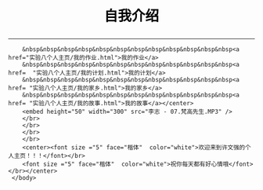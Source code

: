 <!doctype html>
<html>
  <head>
     <title>许文强的个人主页</title>  
  </head>
     <body background= "实验八个人主页/R-C.png" >
        <h1><p align="center"><font color="black" face="楷体">自我介绍</font></p></h1>
        <hr size="3px" color ="red">
		
        &nbsp&nbsp&nbsp&nbsp&nbsp&nbsp&nbsp&nbsp&nbsp&nbsp&nbsp&nbsp<a href="实验八个人主页/我的作业.html">我的作业</a>
	    &nbsp&nbsp&nbsp&nbsp&nbsp&nbsp&nbsp&nbsp&nbsp&nbsp&nbsp&nbsp<a href=  "实验八个人主页/我的计划.html">我的计划</a>
		&nbsp&nbsp&nbsp&nbsp&nbsp&nbsp&nbsp&nbsp&nbsp&nbsp&nbsp&nbsp<a href= "实验八个人主页/我的家乡.html">我的家乡</a>
		&nbsp&nbsp&nbsp&nbsp&nbsp&nbsp&nbsp&nbsp&nbsp&nbsp&nbsp&nbsp<a href= "实验八个人主页/我的故事.html">我的故事</a></center>
        <embed height="50" width="300" src="李志 - 07.梵高先生.MP3" />
		</br>
		</br>
		</br>
		</br>
		<center><font size ="5" face="楷体"  color="white">欢迎来到许文强的个人主页！！！</font></br>
		<font size ="5" face="楷体"  color="white">祝你每天都有好心情哦</font></br></center>
	 </body>
</html>
